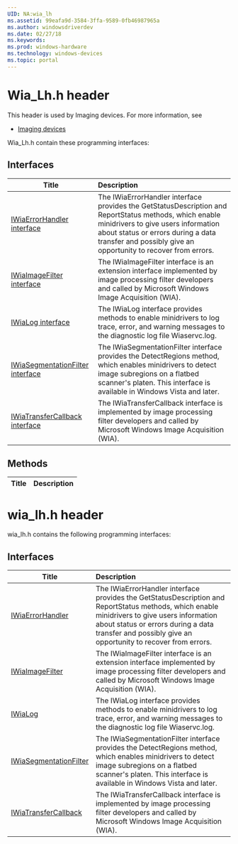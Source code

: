 ```yaml
---
UID: NA:wia_lh
ms.assetid: 99eafa9d-3584-3ffa-9589-0fb46987965a
ms.author: windowsdriverdev
ms.date: 02/27/18
ms.keywords: 
ms.prod: windows-hardware
ms.technology: windows-devices
ms.topic: portal
---
```


# Wia_Lh.h header



This header is used by Imaging devices. For more information, see
- [Imaging devices](../_image/index.md)

Wia_Lh.h contain these programming interfaces:


## Interfaces

| Title   | Description   |
| ---- |:---- |
| [IWiaErrorHandler interface](nn-wia_lh-iwiaerrorhandler.md) | The IWiaErrorHandler interface provides the GetStatusDescription and ReportStatus methods, which enable minidrivers to give users information about status or errors during a data transfer and possibly give an opportunity to recover from errors. |
| [IWiaImageFilter interface](nn-wia_lh-iwiaimagefilter.md) | The IWiaImageFilter interface is an extension interface implemented by image processing filter developers and called by Microsoft Windows Image Acquisition (WIA). |
| [IWiaLog interface](nn-wia_lh-iwialog.md) | The IWiaLog interface provides methods to enable minidrivers to log trace, error, and warning messages to the diagnostic log file Wiaservc.log. |
| [IWiaSegmentationFilter interface](nn-wia_lh-iwiasegmentationfilter.md) | The IWiaSegmentationFilter interface provides the DetectRegions method, which enables minidrivers to detect image subregions on a flatbed scanner's platen. This interface is available in Windows Vista and later. |
| [IWiaTransferCallback interface](nn-wia_lh-iwiatransfercallback.md) | The IWiaTransferCallback interface is implemented by image processing filter developers and called by Microsoft Windows Image Acquisition (WIA). |

## Methods

| Title   | Description   |
| ---- |:----

# wia_lh.h header



wia_lh.h contains the following programming interfaces:



## Interfaces
| Title | Description |
| ---- |:---- |
| [IWiaErrorHandler](nn-wia_lh-iwiaerrorhandler.md) | The IWiaErrorHandler interface provides the GetStatusDescription and ReportStatus methods, which enable minidrivers to give users information about status or errors during a data transfer and possibly give an opportunity to recover from errors. |
| [IWiaImageFilter](nn-wia_lh-iwiaimagefilter.md) | The IWiaImageFilter interface is an extension interface implemented by image processing filter developers and called by Microsoft Windows Image Acquisition (WIA). |
| [IWiaLog](nn-wia_lh-iwialog.md) | The IWiaLog interface provides methods to enable minidrivers to log trace, error, and warning messages to the diagnostic log file Wiaservc.log. |
| [IWiaSegmentationFilter](nn-wia_lh-iwiasegmentationfilter.md) | The IWiaSegmentationFilter interface provides the DetectRegions method, which enables minidrivers to detect image subregions on a flatbed scanner's platen. This interface is available in Windows Vista and later. |
| [IWiaTransferCallback](nn-wia_lh-iwiatransfercallback.md) | The IWiaTransferCallback interface is implemented by image processing filter developers and called by Microsoft Windows Image Acquisition (WIA). |
